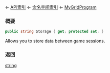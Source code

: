 ← [API索引](Api-Index) ← [命名空间索引](Namespace-Index) ← [MyGridProgram](Sandbox.ModAPI.Ingame.MyGridProgram)

### 概要

```csharp
public string Storage { get; protected set; }
```

Allows you to store data between game sessions.

### 返回

[string](https://docs.microsoft.com/en-us/dotnet/api/System.String?view=netframework-4.6)

